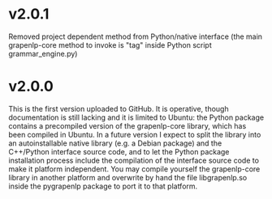 # v2.0.1
Removed project dependent method from Python/native interface (the main grapenlp-core method to invoke is "tag" inside Python script grammar_engine.py)

# v2.0.0


This is the first version uploaded to GitHub. It is operative, though documentation is still lacking and it is limited to Ubuntu: the Python package contains a precompiled version of the grapenlp-core library, which has been compiled in Ubuntu. In a future version I expect to split the library into an autoinstallable native library (e.g. a Debian package) and the C++/Python interface source code, and to let the Python package installation process include the compilation of the interface source code to make it platform independent. You may compile yourself the grapenlp-core library in another platform and overwrite by hand the file libgrapenlp.so inside the pygrapenlp package to port it to that platform.
